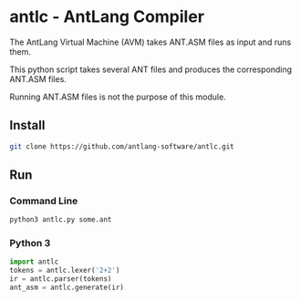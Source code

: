 # antlc - AntLang Compiler

The AntLang Virtual Machine (AVM) takes ANT.ASM files as input and runs them.

This python script takes several ANT files and produces the corresponding ANT.ASM files.

Running ANT.ASM files is not the purpose of this module.

## Install

```sh
git clone https://github.com/antlang-software/antlc.git
```

## Run

### Command Line

```sh
python3 antlc.py some.ant
```

### Python 3

```python
import antlc
tokens = antlc.lexer('2+2')
ir = antlc.parser(tokens)
ant_asm = antlc.generate(ir)
```
